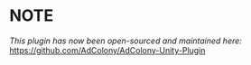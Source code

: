 # NOTE

*This plugin has now been open-sourced and maintained here:* https://github.com/AdColony/AdColony-Unity-Plugin

